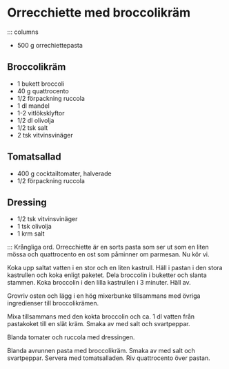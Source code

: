 # Orrecchiette med broccolikräm

::: columns

-   500 g orrechiettepasta

## Broccolikräm
-   1 bukett broccoli
-   40 g quattrocento
-   1/2 förpackning ruccola
-   1 dl mandel
-   1-2 vitlöksklyftor
-   1/2 dl olivolja
-   1/2 tsk salt
-   2 tsk vitvinsvinäger

## Tomatsallad

-   400 g cocktailtomater, halverade
-   1/2 förpackning ruccola

## Dressing

-   1/2 tsk vitvinsvinäger
-   1 tsk olivolja
-   1 krm salt

:::
Krångliga ord. Orrecchiette är en sorts pasta som ser ut som en liten
mössa och quattrocento en ost som påminner om parmesan. Nu kör vi.

Koka upp saltat vatten i en stor och en liten kastrull. Häll i pastan i den stora
kastrullen och koka enligt paketet. Dela broccolin i buketter och slanta stammen. Koka
broccolin i den lilla kastrullen i 3 minuter. Häll av.

Grovriv osten och lägg i en hög mixerbunke tillsammans med övriga ingredienser till
broccolikrämen. 

Mixa tillsammans med den kokta broccolin och ca. 1 dl vatten från
pastakoket till en slät kräm. Smaka av med salt och svartpeppar.

Blanda tomater och ruccola med dressingen.

Blanda avrunnen pasta med broccolikräm. Smaka av med salt och
svartpeppar. Servera med tomatsalladen. Riv quattrocento över pastan.
